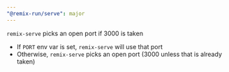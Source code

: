 ```yaml
---
"@remix-run/serve": major
---
```


`remix-serve` picks an open port if 3000 is taken

- If `PORT` env var is set, `remix-serve` will use that port
- Otherwise, `remix-serve` picks an open port (3000 unless that is already taken)
